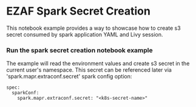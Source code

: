 # EZAF Spark Secret Creation

This notebook example provides a way to showcase how to create s3 secret consumed by spark application YAML
and Livy session.

### Run the spark secret creation notebook example

The example will read the environment values and create s3 secret in the current user's namespace.
This secret can be referenced later via 'spark.mapr.extraconf.secret' spark config option:

```
spec:
  sparkConf:
    spark.mapr.extraconf.secret: "<k8s-secret-name>"
```


